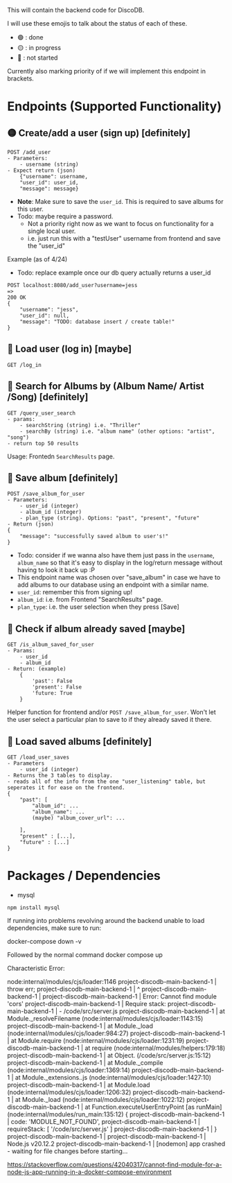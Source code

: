 This will contain the backend code for DiscoDB.

I will use these emojis to talk about the status of each of these.
- 🟢 : done
- 🟡 : in progress
- 🔴 : not started

Currently also marking priority of if we will implement this endpoint in brackets.

# Endpoints (Supported Functionality)
## 🟡 Create/add a user (sign up) [definitely]
```
POST /add_user
- Parameters:
    - username (string)
- Expect return (json)
    {"username": username,
    "user_id": user_id,
    "message": message}
```
- **Note**: Make sure to save the `user_id`. This is required to save albums for this user.
- Todo: maybe require a password. 
    - Not a priority right now as we want to focus on functionality for a single local user.
    - i.e. just run this with a "testUser" username from frontend and save the "user_id"

Example (as of 4/24)
- Todo: replace example once our db query actually returns a user_id
```
POST localhost:8080/add_user?username=jess
=>
200 OK
{
    "username": "jess",
    "user_id": null,
    "message": "TODO: database insert / create table!"
}
```

## 🔴 Load user (log in) [maybe]
```
GET /log_in
```

## 🔴 Search for Albums by (Album Name/ Artist /Song) [definitely]
```
GET /query_user_search 
- params: 
    - searchString (string) i.e. "Thriller"
    - searchBy (string) i.e. "album name" (other options: "artist", "song")   
- return top 50 results  
```
Usage: Frontedn `SearchResults` page.

## 🔴 Save album [definitely]
```
POST /save_album_for_user
- Parameters:
    - user_id (integer)
    - album_id (integer)
    - plan_type (string). Options: "past", "present", "future"
- Return (json)
{
    "message": "successfully saved album to user's!"
}
```
- Todo: consider if we wanna also have them just pass in the `username`, `album_name` so that it's easy to display in the log/return message without having to look it back up :P
- This endpoint name was chosen over "save_album" in case we have to add albums to our database using an endpoint with a similar name.
- `user_id`: remember this from signing up!
- `album_id`: i.e. from Frontend "SearchResults" page.
- `plan_type`: i.e. the user selection when they press [Save]

## 🔴 Check if album already saved [maybe]
```
GET /is_album_saved_for_user
- Params:
    - user_id
    - album_id
- Return: (example)
    {
        'past': False
        'present': False
        'future: True
    }
```
Helper function for frontend and/or `POST /save_album_for_user`. Won't let the user select a particular plan to save to if they already saved it there.

## 🔴 Load saved albums [definitely]
```
GET /load_user_saves
- Parameters
    - user_id (integer)
- Returns the 3 tables to display.
- reads all of the info from the one "user_listening" table, but seperates it for ease on the frontend.
{
    "past": [
        "album_id": ...
        "album_name": ...
        (maybe) "album_cover_url": ...

    ],
    "present" : [...],
    "future" : [...]
}
```

# Packages / Dependencies
- mysql
```
npm install mysql
```

If running into problems revolving around the backend unable to load dependencies, make sure to run: 

docker-compose down -v

Followed by the normal command
docker compose up

Characteristic Error:

node:internal/modules/cjs/loader:1146
project-discodb-main-backend-1   |   throw err;
project-discodb-main-backend-1   |   ^
project-discodb-main-backend-1   | 
project-discodb-main-backend-1   | Error: Cannot find module 'cors'
project-discodb-main-backend-1   | Require stack:
project-discodb-main-backend-1   | - /code/src/server.js
project-discodb-main-backend-1   |     at Module._resolveFilename (node:internal/modules/cjs/loader:1143:15)
project-discodb-main-backend-1   |     at Module._load (node:internal/modules/cjs/loader:984:27)
project-discodb-main-backend-1   |     at Module.require (node:internal/modules/cjs/loader:1231:19)
project-discodb-main-backend-1   |     at require (node:internal/modules/helpers:179:18)
project-discodb-main-backend-1   |     at Object.<anonymous> (/code/src/server.js:15:12)
project-discodb-main-backend-1   |     at Module._compile (node:internal/modules/cjs/loader:1369:14)
project-discodb-main-backend-1   |     at Module._extensions..js (node:internal/modules/cjs/loader:1427:10)
project-discodb-main-backend-1   |     at Module.load (node:internal/modules/cjs/loader:1206:32)
project-discodb-main-backend-1   |     at Module._load (node:internal/modules/cjs/loader:1022:12)
project-discodb-main-backend-1   |     at Function.executeUserEntryPoint [as runMain] (node:internal/modules/run_main:135:12) {
project-discodb-main-backend-1   |   code: 'MODULE_NOT_FOUND',
project-discodb-main-backend-1   |   requireStack: [ '/code/src/server.js' ]
project-discodb-main-backend-1   | }
project-discodb-main-backend-1   | 
project-discodb-main-backend-1   | Node.js v20.12.2
project-discodb-main-backend-1   | [nodemon] app crashed - waiting for file changes before starting...


https://stackoverflow.com/questions/42040317/cannot-find-module-for-a-node-js-app-running-in-a-docker-compose-environment

